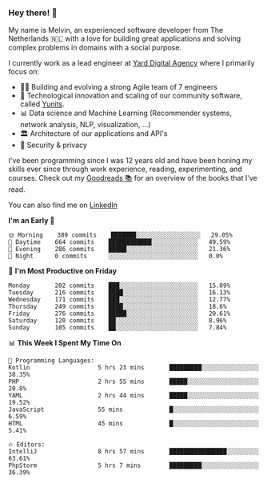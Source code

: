 ### Hey there! 👋

My name is Melvin, an experienced software developer from The Netherlands 🇳🇱 with a love for building great applications and solving complex problems in domains with a social purpose. 

I currently work as a lead engineer at [Yard Digital Agency](https://github.com/yardinternet) where I primarily focus on:

* 👏🏼 Building and evolving a strong Agile team of 7 engineers
* 🚀 Technological innovation and scaling of our community software, called [Yunits](https://www.yunits.com/).
* 📊 Data science and Machine Learning (Recommender systems, network analysis, NLP, visualization, ...)
* 🏛 Architecture of our applications and API's
* 🔐 Security & privacy

I've been programming since I was 12 years old and have been honing my skills ever since through work experience, reading, experimenting, and courses.
Check out my [Goodreads 📚](https://goodreads.com/melvinkoopmans) for an overview of the books that I've read. 

You can also find me on [LinkedIn](https://www.linkedin.com/in/melvinkoopmans)

<!--START_SECTION:waka-->
**I'm an Early 🐤** 

```text
🌞 Morning    389 commits    ███████░░░░░░░░░░░░░░░░░░   29.05% 
🌆 Daytime    664 commits    ████████████░░░░░░░░░░░░░   49.59% 
🌃 Evening    286 commits    █████░░░░░░░░░░░░░░░░░░░░   21.36% 
🌙 Night      0 commits      ░░░░░░░░░░░░░░░░░░░░░░░░░   0.0%

```
📅 **I'm Most Productive on Friday** 

```text
Monday       202 commits    ███░░░░░░░░░░░░░░░░░░░░░░   15.09% 
Tuesday      216 commits    ████░░░░░░░░░░░░░░░░░░░░░   16.13% 
Wednesday    171 commits    ███░░░░░░░░░░░░░░░░░░░░░░   12.77% 
Thursday     249 commits    ████░░░░░░░░░░░░░░░░░░░░░   18.6% 
Friday       276 commits    █████░░░░░░░░░░░░░░░░░░░░   20.61% 
Saturday     120 commits    ██░░░░░░░░░░░░░░░░░░░░░░░   8.96% 
Sunday       105 commits    ██░░░░░░░░░░░░░░░░░░░░░░░   7.84%

```


📊 **This Week I Spent My Time On** 

```text
💬 Programming Languages: 
Kotlin                   5 hrs 23 mins       █████████░░░░░░░░░░░░░░░░   38.35% 
PHP                      2 hrs 55 mins       █████░░░░░░░░░░░░░░░░░░░░   20.8% 
YAML                     2 hrs 44 mins       █████░░░░░░░░░░░░░░░░░░░░   19.52% 
JavaScript               55 mins             █░░░░░░░░░░░░░░░░░░░░░░░░   6.59% 
HTML                     45 mins             █░░░░░░░░░░░░░░░░░░░░░░░░   5.41%

🔥 Editors: 
IntelliJ                 8 hrs 57 mins       ████████████████░░░░░░░░░   63.61% 
PhpStorm                 5 hrs 7 mins        █████████░░░░░░░░░░░░░░░░   36.39%

```


<!--END_SECTION:waka-->
